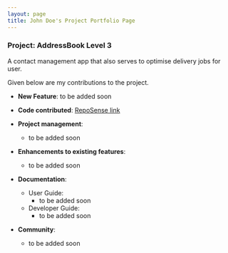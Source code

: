 ```yaml
---
layout: page
title: John Doe's Project Portfolio Page
---
```


### Project: AddressBook Level 3

A contact management app that also serves to optimise delivery jobs for user.

Given below are my contributions to the project.

* **New Feature**: to be added soon

* **Code contributed**: [RepoSense link]()

* **Project management**:
  * to be added soon

* **Enhancements to existing features**:
  * to be added soon

* **Documentation**:
  * User Guide:
    * to be added soon
  * Developer Guide:
    * to be added soon

* **Community**:
  * to be added soon
